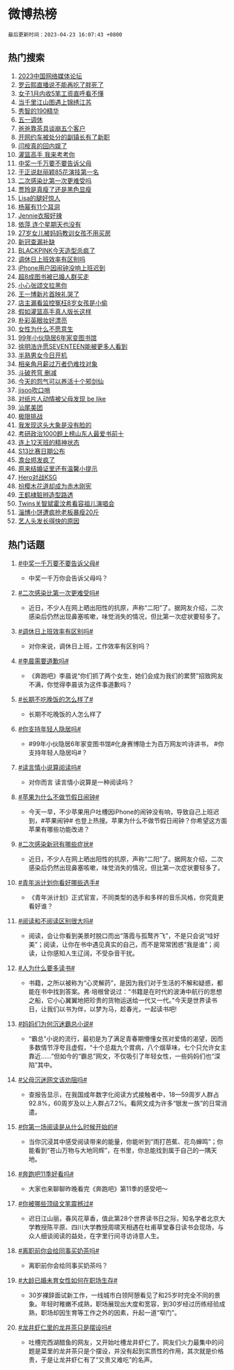 # 微博热榜

`最后更新时间：2023-04-23 16:07:43 +0800`

## 热门搜索

1. [2023中国网络媒体论坛](https://m.weibo.cn/search?containerid=100103type%3D1%26t%3D10%26q%3D%232023%E4%B8%AD%E5%9B%BD%E7%BD%91%E7%BB%9C%E5%AA%92%E4%BD%93%E8%AE%BA%E5%9D%9B%23&stream_entry_id=51&isnewpage=1&extparam=seat%3D1%26pos%3D0%26cate%3D10103%26stream_entry_id%3D51%26dgr%3D0%26c_type%3D51%26filter_type%3Drealtimehot%26display_time%3D1682237262%26pre_seqid%3D168223726210102736451&luicode=10000011&lfid=106003type%253D25%2526t%253D3%2526disable_hot%253D1%2526filter_type%253Drealtimehot)
1. [罗云熙直播说不能再吃了胖死了](https://m.weibo.cn/search?containerid=100103type%3D1%26t%3D10%26q%3D%23%E7%BD%97%E4%BA%91%E7%86%99%E7%9B%B4%E6%92%AD%E8%AF%B4%E4%B8%8D%E8%83%BD%E5%86%8D%E5%90%83%E4%BA%86%E8%83%96%E6%AD%BB%E4%BA%86%23&stream_entry_id=31&isnewpage=1&extparam=seat%3D1%26flag%3D0%26cate%3D5001%26stream_entry_id%3D31%26realpos%3D1%26band_rank%3D1%26dgr%3D0%26c_type%3D31%26pos%3D0%26lcate%3D5001%26q%3D%2523%25E7%25BD%2597%25E4%25BA%2591%25E7%2586%2599%25E7%259B%25B4%25E6%2592%25AD%25E8%25AF%25B4%25E4%25B8%258D%25E8%2583%25BD%25E5%2586%258D%25E5%2590%2583%25E4%25BA%2586%25E8%2583%2596%25E6%25AD%25BB%25E4%25BA%2586%2523%26filter_type%3Drealtimehot%26display_time%3D1682237262%26pre_seqid%3D168223726210102736451&luicode=10000011&lfid=106003type%253D25%2526t%253D3%2526disable_hot%253D1%2526filter_type%253Drealtimehot)
1. [女子1月内收5笔工资直呼看不懂](https://m.weibo.cn/search?containerid=100103type%3D1%26t%3D10%26q%3D%23%E5%A5%B3%E5%AD%901%E6%9C%88%E5%86%85%E6%94%B65%E7%AC%94%E5%B7%A5%E8%B5%84%E7%9B%B4%E5%91%BC%E7%9C%8B%E4%B8%8D%E6%87%82%23&stream_entry_id=31&isnewpage=1&extparam=seat%3D1%26flag%3D0%26cate%3D5001%26stream_entry_id%3D31%26realpos%3D2%26band_rank%3D2%26dgr%3D0%26c_type%3D31%26pos%3D1%26lcate%3D5001%26q%3D%2523%25E5%25A5%25B3%25E5%25AD%25901%25E6%259C%2588%25E5%2586%2585%25E6%2594%25B65%25E7%25AC%2594%25E5%25B7%25A5%25E8%25B5%2584%25E7%259B%25B4%25E5%2591%25BC%25E7%259C%258B%25E4%25B8%258D%25E6%2587%2582%2523%26filter_type%3Drealtimehot%26display_time%3D1682237262%26pre_seqid%3D168223726210102736451&luicode=10000011&lfid=106003type%253D25%2526t%253D3%2526disable_hot%253D1%2526filter_type%253Drealtimehot)
1. [当千里江山图遇上锦绣江苏](https://m.weibo.cn/search?containerid=100103type%3D1%26t%3D10%26q%3D%23%E5%BD%93%E5%8D%83%E9%87%8C%E6%B1%9F%E5%B1%B1%E5%9B%BE%E9%81%87%E4%B8%8A%E9%94%A6%E7%BB%A3%E6%B1%9F%E8%8B%8F%23&stream_entry_id=31&isnewpage=1&extparam=seat%3D1%26flag%3D0%26cate%3D5001%26stream_entry_id%3D31%26realpos%3D3%26band_rank%3D3%26dgr%3D0%26c_type%3D31%26pos%3D2%26lcate%3D5001%26q%3D%2523%25E5%25BD%2593%25E5%258D%2583%25E9%2587%258C%25E6%25B1%259F%25E5%25B1%25B1%25E5%259B%25BE%25E9%2581%2587%25E4%25B8%258A%25E9%2594%25A6%25E7%25BB%25A3%25E6%25B1%259F%25E8%258B%258F%2523%26filter_type%3Drealtimehot%26display_time%3D1682237262%26pre_seqid%3D168223726210102736451&luicode=10000011&lfid=106003type%253D25%2526t%253D3%2526disable_hot%253D1%2526filter_type%253Drealtimehot)
1. [秀智的190精华](https://m.weibo.cn/search?containerid=100103type%3D1%26t%3D10%26q%3D%23%E7%A7%80%E6%99%BA%E7%9A%84190%E7%B2%BE%E5%8D%8E%23&stream_entry_id=31&isnewpage=1&extparam=seat%3D1%26pos%3D3%26cate%3D5001%26topic_ad%3D1%26q%3D%2523%25E7%25A7%2580%25E6%2599%25BA%25E7%259A%2584190%25E7%25B2%25BE%25E5%258D%258E%2523%26band_rank%3D4%26dgr%3D0%26lcate%3D5001%26adid%3D186928%26stream_entry_id%3D31%26c_type%3D31%26filter_type%3Drealtimehot%26display_time%3D1682237262%26pre_seqid%3D168223726210102736451&luicode=10000011&lfid=106003type%253D25%2526t%253D3%2526disable_hot%253D1%2526filter_type%253Drealtimehot)
1. [五一调休](https://m.weibo.cn/search?containerid=100103type%3D1%26t%3D10%26q%3D%E4%BA%94%E4%B8%80%E8%B0%83%E4%BC%91&stream_entry_id=31&isnewpage=1&extparam=seat%3D1%26flag%3D16%26cate%3D5001%26stream_entry_id%3D31%26realpos%3D4%26band_rank%3D4%26dgr%3D0%26c_type%3D31%26pos%3D4%26lcate%3D5001%26q%3D%25E4%25BA%2594%25E4%25B8%2580%25E8%25B0%2583%25E4%25BC%2591%26filter_type%3Drealtimehot%26display_time%3D1682237262%26pre_seqid%3D168223726210102736451&luicode=10000011&lfid=106003type%253D25%2526t%253D3%2526disable_hot%253D1%2526filter_type%253Drealtimehot)
1. [爸爸靠茶具谈崩五个客户](https://m.weibo.cn/search?containerid=100103type%3D1%26t%3D10%26q%3D%23%E7%88%B8%E7%88%B8%E9%9D%A0%E8%8C%B6%E5%85%B7%E8%B0%88%E5%B4%A9%E4%BA%94%E4%B8%AA%E5%AE%A2%E6%88%B7%23&stream_entry_id=31&isnewpage=1&extparam=seat%3D1%26flag%3D0%26cate%3D5001%26stream_entry_id%3D31%26realpos%3D5%26band_rank%3D5%26dgr%3D0%26c_type%3D31%26pos%3D5%26lcate%3D5001%26q%3D%2523%25E7%2588%25B8%25E7%2588%25B8%25E9%259D%25A0%25E8%258C%25B6%25E5%2585%25B7%25E8%25B0%2588%25E5%25B4%25A9%25E4%25BA%2594%25E4%25B8%25AA%25E5%25AE%25A2%25E6%2588%25B7%2523%26filter_type%3Drealtimehot%26display_time%3D1682237262%26pre_seqid%3D168223726210102736451&luicode=10000011&lfid=106003type%253D25%2526t%253D3%2526disable_hot%253D1%2526filter_type%253Drealtimehot)
1. [开网约车被处分的副镇长有了新职](https://m.weibo.cn/search?containerid=100103type%3D1%26t%3D10%26q%3D%23%E5%BC%80%E7%BD%91%E7%BA%A6%E8%BD%A6%E8%A2%AB%E5%A4%84%E5%88%86%E7%9A%84%E5%89%AF%E9%95%87%E9%95%BF%E6%9C%89%E4%BA%86%E6%96%B0%E8%81%8C%23&stream_entry_id=31&isnewpage=1&extparam=seat%3D1%26flag%3D0%26cate%3D5001%26stream_entry_id%3D31%26realpos%3D6%26band_rank%3D6%26dgr%3D0%26c_type%3D31%26pos%3D6%26lcate%3D5001%26q%3D%2523%25E5%25BC%2580%25E7%25BD%2591%25E7%25BA%25A6%25E8%25BD%25A6%25E8%25A2%25AB%25E5%25A4%2584%25E5%2588%2586%25E7%259A%2584%25E5%2589%25AF%25E9%2595%2587%25E9%2595%25BF%25E6%259C%2589%25E4%25BA%2586%25E6%2596%25B0%25E8%2581%258C%2523%26filter_type%3Drealtimehot%26display_time%3D1682237262%26pre_seqid%3D168223726210102736451&luicode=10000011&lfid=106003type%253D25%2526t%253D3%2526disable_hot%253D1%2526filter_type%253Drealtimehot)
1. [闫桉真的回内娱了](https://m.weibo.cn/search?containerid=100103type%3D1%26t%3D10%26q%3D%23%E9%97%AB%E6%A1%89%E7%9C%9F%E7%9A%84%E5%9B%9E%E5%86%85%E5%A8%B1%E4%BA%86%23&stream_entry_id=31&isnewpage=1&extparam=seat%3D1%26flag%3D1%26cate%3D5001%26stream_entry_id%3D31%26realpos%3D7%26band_rank%3D7%26dgr%3D0%26c_type%3D31%26pos%3D7%26lcate%3D5001%26q%3D%2523%25E9%2597%25AB%25E6%25A1%2589%25E7%259C%259F%25E7%259A%2584%25E5%259B%259E%25E5%2586%2585%25E5%25A8%25B1%25E4%25BA%2586%2523%26filter_type%3Drealtimehot%26display_time%3D1682237262%26pre_seqid%3D168223726210102736451&luicode=10000011&lfid=106003type%253D25%2526t%253D3%2526disable_hot%253D1%2526filter_type%253Drealtimehot)
1. [灌篮高手 我来考考你](https://m.weibo.cn/search?containerid=100103type%3D1%26t%3D10%26q%3D%E7%81%8C%E7%AF%AE%E9%AB%98%E6%89%8B+%E6%88%91%E6%9D%A5%E8%80%83%E8%80%83%E4%BD%A0&stream_entry_id=31&isnewpage=1&extparam=seat%3D1%26flag%3D0%26cate%3D5001%26stream_entry_id%3D31%26realpos%3D8%26band_rank%3D8%26dgr%3D0%26c_type%3D31%26pos%3D8%26lcate%3D5001%26q%3D%25E7%2581%258C%25E7%25AF%25AE%25E9%25AB%2598%25E6%2589%258B%2520%25E6%2588%2591%25E6%259D%25A5%25E8%2580%2583%25E8%2580%2583%25E4%25BD%25A0%26filter_type%3Drealtimehot%26display_time%3D1682237262%26pre_seqid%3D168223726210102736451&luicode=10000011&lfid=106003type%253D25%2526t%253D3%2526disable_hot%253D1%2526filter_type%253Drealtimehot)
1. [中奖一千万要不要告诉父母](https://m.weibo.cn/search?containerid=100103type%3D1%26t%3D10%26q%3D%23%E4%B8%AD%E5%A5%96%E4%B8%80%E5%8D%83%E4%B8%87%E8%A6%81%E4%B8%8D%E8%A6%81%E5%91%8A%E8%AF%89%E7%88%B6%E6%AF%8D%23&stream_entry_id=31&isnewpage=1&extparam=seat%3D1%26flag%3D0%26cate%3D5001%26stream_entry_id%3D31%26realpos%3D9%26band_rank%3D9%26dgr%3D0%26c_type%3D31%26pos%3D9%26lcate%3D5001%26q%3D%2523%25E4%25B8%25AD%25E5%25A5%2596%25E4%25B8%2580%25E5%258D%2583%25E4%25B8%2587%25E8%25A6%2581%25E4%25B8%258D%25E8%25A6%2581%25E5%2591%258A%25E8%25AF%2589%25E7%2588%25B6%25E6%25AF%258D%2523%26filter_type%3Drealtimehot%26display_time%3D1682237262%26pre_seqid%3D168223726210102736451&luicode=10000011&lfid=106003type%253D25%2526t%253D3%2526disable_hot%253D1%2526filter_type%253Drealtimehot)
1. [于正说赵丽颖85花演技第一名](https://m.weibo.cn/search?containerid=100103type%3D1%26t%3D10%26q%3D%23%E4%BA%8E%E6%AD%A3%E8%AF%B4%E8%B5%B5%E4%B8%BD%E9%A2%9685%E8%8A%B1%E6%BC%94%E6%8A%80%E7%AC%AC%E4%B8%80%E5%90%8D%23&stream_entry_id=31&isnewpage=1&extparam=seat%3D1%26flag%3D0%26cate%3D5001%26stream_entry_id%3D31%26realpos%3D10%26band_rank%3D10%26dgr%3D0%26c_type%3D31%26pos%3D10%26lcate%3D5001%26q%3D%2523%25E4%25BA%258E%25E6%25AD%25A3%25E8%25AF%25B4%25E8%25B5%25B5%25E4%25B8%25BD%25E9%25A2%259685%25E8%258A%25B1%25E6%25BC%2594%25E6%258A%2580%25E7%25AC%25AC%25E4%25B8%2580%25E5%2590%258D%2523%26filter_type%3Drealtimehot%26display_time%3D1682237262%26pre_seqid%3D168223726210102736451&luicode=10000011&lfid=106003type%253D25%2526t%253D3%2526disable_hot%253D1%2526filter_type%253Drealtimehot)
1. [二次感染比第一次更难受吗](https://m.weibo.cn/search?containerid=100103type%3D1%26t%3D10%26q%3D%23%E4%BA%8C%E6%AC%A1%E6%84%9F%E6%9F%93%E6%AF%94%E7%AC%AC%E4%B8%80%E6%AC%A1%E6%9B%B4%E9%9A%BE%E5%8F%97%E5%90%97%23&stream_entry_id=31&isnewpage=1&extparam=seat%3D1%26flag%3D2%26cate%3D5001%26stream_entry_id%3D31%26realpos%3D11%26band_rank%3D11%26dgr%3D0%26c_type%3D31%26pos%3D11%26lcate%3D5001%26q%3D%2523%25E4%25BA%258C%25E6%25AC%25A1%25E6%2584%259F%25E6%259F%2593%25E6%25AF%2594%25E7%25AC%25AC%25E4%25B8%2580%25E6%25AC%25A1%25E6%259B%25B4%25E9%259A%25BE%25E5%258F%2597%25E5%2590%2597%2523%26filter_type%3Drealtimehot%26display_time%3D1682237262%26pre_seqid%3D168223726210102736451&luicode=10000011&lfid=106003type%253D25%2526t%253D3%2526disable_hot%253D1%2526filter_type%253Drealtimehot)
1. [贾玲是真瘦了还是黑色显瘦](https://m.weibo.cn/search?containerid=100103type%3D1%26t%3D10%26q%3D%23%E8%B4%BE%E7%8E%B2%E6%98%AF%E7%9C%9F%E7%98%A6%E4%BA%86%E8%BF%98%E6%98%AF%E9%BB%91%E8%89%B2%E6%98%BE%E7%98%A6%23&stream_entry_id=31&isnewpage=1&extparam=seat%3D1%26flag%3D2%26cate%3D5001%26stream_entry_id%3D31%26realpos%3D12%26band_rank%3D12%26dgr%3D0%26c_type%3D31%26pos%3D12%26lcate%3D5001%26q%3D%2523%25E8%25B4%25BE%25E7%258E%25B2%25E6%2598%25AF%25E7%259C%259F%25E7%2598%25A6%25E4%25BA%2586%25E8%25BF%2598%25E6%2598%25AF%25E9%25BB%2591%25E8%2589%25B2%25E6%2598%25BE%25E7%2598%25A6%2523%26filter_type%3Drealtimehot%26display_time%3D1682237262%26pre_seqid%3D168223726210102736451&luicode=10000011&lfid=106003type%253D25%2526t%253D3%2526disable_hot%253D1%2526filter_type%253Drealtimehot)
1. [Lisa的腿好惊人](https://m.weibo.cn/search?containerid=100103type%3D1%26t%3D10%26q%3DLisa%E7%9A%84%E8%85%BF%E5%A5%BD%E6%83%8A%E4%BA%BA&stream_entry_id=31&isnewpage=1&extparam=seat%3D1%26flag%3D2%26cate%3D5001%26stream_entry_id%3D31%26realpos%3D13%26band_rank%3D13%26dgr%3D0%26c_type%3D31%26pos%3D13%26lcate%3D5001%26q%3DLisa%25E7%259A%2584%25E8%2585%25BF%25E5%25A5%25BD%25E6%2583%258A%25E4%25BA%25BA%26filter_type%3Drealtimehot%26display_time%3D1682237262%26pre_seqid%3D168223726210102736451&luicode=10000011&lfid=106003type%253D25%2526t%253D3%2526disable_hot%253D1%2526filter_type%253Drealtimehot)
1. [杨幂有11个耳洞](https://m.weibo.cn/search?containerid=100103type%3D1%26t%3D10%26q%3D%23%E6%9D%A8%E5%B9%82%E6%9C%8911%E4%B8%AA%E8%80%B3%E6%B4%9E%23&stream_entry_id=31&isnewpage=1&extparam=seat%3D1%26flag%3D1%26cate%3D5001%26stream_entry_id%3D31%26realpos%3D14%26band_rank%3D14%26dgr%3D0%26c_type%3D31%26pos%3D14%26lcate%3D5001%26q%3D%2523%25E6%259D%25A8%25E5%25B9%2582%25E6%259C%258911%25E4%25B8%25AA%25E8%2580%25B3%25E6%25B4%259E%2523%26filter_type%3Drealtimehot%26display_time%3D1682237262%26pre_seqid%3D168223726210102736451&luicode=10000011&lfid=106003type%253D25%2526t%253D3%2526disable_hot%253D1%2526filter_type%253Drealtimehot)
1. [Jennie衣服好辣](https://m.weibo.cn/search?containerid=100103type%3D1%26t%3D10%26q%3D%23Jennie%E8%A1%A3%E6%9C%8D%E5%A5%BD%E8%BE%A3%23&stream_entry_id=31&isnewpage=1&extparam=seat%3D1%26flag%3D0%26cate%3D5001%26stream_entry_id%3D31%26realpos%3D15%26band_rank%3D15%26dgr%3D0%26c_type%3D31%26pos%3D15%26lcate%3D5001%26q%3D%2523Jennie%25E8%25A1%25A3%25E6%259C%258D%25E5%25A5%25BD%25E8%25BE%25A3%2523%26filter_type%3Drealtimehot%26display_time%3D1682237262%26pre_seqid%3D168223726210102736451&luicode=10000011&lfid=106003type%253D25%2526t%253D3%2526disable_hot%253D1%2526filter_type%253Drealtimehot)
1. [依萍 连个星期天也没有](https://m.weibo.cn/search?containerid=100103type%3D1%26t%3D10%26q%3D%E4%BE%9D%E8%90%8D+%E8%BF%9E%E4%B8%AA%E6%98%9F%E6%9C%9F%E5%A4%A9%E4%B9%9F%E6%B2%A1%E6%9C%89&stream_entry_id=31&isnewpage=1&extparam=seat%3D1%26flag%3D0%26cate%3D5001%26stream_entry_id%3D31%26realpos%3D16%26band_rank%3D16%26dgr%3D0%26c_type%3D31%26pos%3D16%26lcate%3D5001%26q%3D%25E4%25BE%259D%25E8%2590%258D%2520%25E8%25BF%259E%25E4%25B8%25AA%25E6%2598%259F%25E6%259C%259F%25E5%25A4%25A9%25E4%25B9%259F%25E6%25B2%25A1%25E6%259C%2589%26filter_type%3Drealtimehot%26display_time%3D1682237262%26pre_seqid%3D168223726210102736451&luicode=10000011&lfid=106003type%253D25%2526t%253D3%2526disable_hot%253D1%2526filter_type%253Drealtimehot)
1. [27岁女儿被妈妈教训女孩不用买房](https://m.weibo.cn/search?containerid=100103type%3D1%26t%3D10%26q%3D%2327%E5%B2%81%E5%A5%B3%E5%84%BF%E8%A2%AB%E5%A6%88%E5%A6%88%E6%95%99%E8%AE%AD%E5%A5%B3%E5%AD%A9%E4%B8%8D%E7%94%A8%E4%B9%B0%E6%88%BF%23&stream_entry_id=31&isnewpage=1&extparam=seat%3D1%26flag%3D0%26cate%3D5001%26stream_entry_id%3D31%26realpos%3D17%26band_rank%3D17%26dgr%3D0%26c_type%3D31%26pos%3D17%26lcate%3D5001%26q%3D%252327%25E5%25B2%2581%25E5%25A5%25B3%25E5%2584%25BF%25E8%25A2%25AB%25E5%25A6%2588%25E5%25A6%2588%25E6%2595%2599%25E8%25AE%25AD%25E5%25A5%25B3%25E5%25AD%25A9%25E4%25B8%258D%25E7%2594%25A8%25E4%25B9%25B0%25E6%2588%25BF%2523%26filter_type%3Drealtimehot%26display_time%3D1682237262%26pre_seqid%3D168223726210102736451&luicode=10000011&lfid=106003type%253D25%2526t%253D3%2526disable_hot%253D1%2526filter_type%253Drealtimehot)
1. [新冠查漏补缺](https://m.weibo.cn/search?containerid=100103type%3D1%26t%3D10%26q%3D%23%E6%96%B0%E5%86%A0%E6%9F%A5%E6%BC%8F%E8%A1%A5%E7%BC%BA%23&stream_entry_id=31&isnewpage=1&extparam=seat%3D1%26flag%3D0%26cate%3D5001%26stream_entry_id%3D31%26realpos%3D18%26band_rank%3D18%26dgr%3D0%26c_type%3D31%26pos%3D18%26lcate%3D5001%26q%3D%2523%25E6%2596%25B0%25E5%2586%25A0%25E6%259F%25A5%25E6%25BC%258F%25E8%25A1%25A5%25E7%25BC%25BA%2523%26filter_type%3Drealtimehot%26display_time%3D1682237262%26pre_seqid%3D168223726210102736451&luicode=10000011&lfid=106003type%253D25%2526t%253D3%2526disable_hot%253D1%2526filter_type%253Drealtimehot)
1. [BLACKPINK今天造型杀疯了](https://m.weibo.cn/search?containerid=100103type%3D1%26t%3D10%26q%3D%23BLACKPINK%E4%BB%8A%E5%A4%A9%E9%80%A0%E5%9E%8B%E6%9D%80%E7%96%AF%E4%BA%86%23&stream_entry_id=31&isnewpage=1&extparam=seat%3D1%26flag%3D0%26cate%3D5001%26stream_entry_id%3D31%26realpos%3D19%26band_rank%3D19%26dgr%3D0%26c_type%3D31%26pos%3D19%26lcate%3D5001%26q%3D%2523BLACKPINK%25E4%25BB%258A%25E5%25A4%25A9%25E9%2580%25A0%25E5%259E%258B%25E6%259D%2580%25E7%2596%25AF%25E4%25BA%2586%2523%26filter_type%3Drealtimehot%26display_time%3D1682237262%26pre_seqid%3D168223726210102736451&luicode=10000011&lfid=106003type%253D25%2526t%253D3%2526disable_hot%253D1%2526filter_type%253Drealtimehot)
1. [调休日上班效率有区别吗](https://m.weibo.cn/search?containerid=100103type%3D1%26t%3D10%26q%3D%23%E8%B0%83%E4%BC%91%E6%97%A5%E4%B8%8A%E7%8F%AD%E6%95%88%E7%8E%87%E6%9C%89%E5%8C%BA%E5%88%AB%E5%90%97%23&stream_entry_id=31&isnewpage=1&extparam=seat%3D1%26flag%3D0%26cate%3D5001%26stream_entry_id%3D31%26realpos%3D20%26band_rank%3D20%26dgr%3D0%26c_type%3D31%26pos%3D20%26lcate%3D5001%26q%3D%2523%25E8%25B0%2583%25E4%25BC%2591%25E6%2597%25A5%25E4%25B8%258A%25E7%258F%25AD%25E6%2595%2588%25E7%258E%2587%25E6%259C%2589%25E5%258C%25BA%25E5%2588%25AB%25E5%2590%2597%2523%26filter_type%3Drealtimehot%26display_time%3D1682237262%26pre_seqid%3D168223726210102736451&luicode=10000011&lfid=106003type%253D25%2526t%253D3%2526disable_hot%253D1%2526filter_type%253Drealtimehot)
1. [iPhone用户因闹钟没响上班迟到](https://m.weibo.cn/search?containerid=100103type%3D1%26t%3D10%26q%3D%23iPhone%E7%94%A8%E6%88%B7%E5%9B%A0%E9%97%B9%E9%92%9F%E6%B2%A1%E5%93%8D%E4%B8%8A%E7%8F%AD%E8%BF%9F%E5%88%B0%23&stream_entry_id=31&isnewpage=1&extparam=seat%3D1%26flag%3D1%26cate%3D5001%26stream_entry_id%3D31%26realpos%3D21%26band_rank%3D21%26dgr%3D0%26c_type%3D31%26pos%3D21%26lcate%3D5001%26q%3D%2523iPhone%25E7%2594%25A8%25E6%2588%25B7%25E5%259B%25A0%25E9%2597%25B9%25E9%2592%259F%25E6%25B2%25A1%25E5%2593%258D%25E4%25B8%258A%25E7%258F%25AD%25E8%25BF%259F%25E5%2588%25B0%2523%26filter_type%3Drealtimehot%26display_time%3D1682237262%26pre_seqid%3D168223726210102736451&luicode=10000011&lfid=106003type%253D25%2526t%253D3%2526disable_hot%253D1%2526filter_type%253Drealtimehot)
1. [超8成图书被已婚人群买走](https://m.weibo.cn/search?containerid=100103type%3D1%26t%3D10%26q%3D%23%E8%B6%858%E6%88%90%E5%9B%BE%E4%B9%A6%E8%A2%AB%E5%B7%B2%E5%A9%9A%E4%BA%BA%E7%BE%A4%E4%B9%B0%E8%B5%B0%23&stream_entry_id=31&isnewpage=1&extparam=seat%3D1%26flag%3D1%26cate%3D5001%26stream_entry_id%3D31%26realpos%3D22%26band_rank%3D22%26dgr%3D0%26c_type%3D31%26pos%3D22%26lcate%3D5001%26q%3D%2523%25E8%25B6%25858%25E6%2588%2590%25E5%259B%25BE%25E4%25B9%25A6%25E8%25A2%25AB%25E5%25B7%25B2%25E5%25A9%259A%25E4%25BA%25BA%25E7%25BE%25A4%25E4%25B9%25B0%25E8%25B5%25B0%2523%26filter_type%3Drealtimehot%26display_time%3D1682237262%26pre_seqid%3D168223726210102736451&luicode=10000011&lfid=106003type%253D25%2526t%253D3%2526disable_hot%253D1%2526filter_type%253Drealtimehot)
1. [小心张颂文拉黑你](https://m.weibo.cn/search?containerid=100103type%3D1%26t%3D10%26q%3D%23%E5%B0%8F%E5%BF%83%E5%BC%A0%E9%A2%82%E6%96%87%E6%8B%89%E9%BB%91%E4%BD%A0%23&stream_entry_id=31&isnewpage=1&extparam=seat%3D1%26flag%3D1%26cate%3D5001%26stream_entry_id%3D31%26realpos%3D23%26band_rank%3D23%26dgr%3D0%26c_type%3D31%26pos%3D23%26lcate%3D5001%26q%3D%2523%25E5%25B0%258F%25E5%25BF%2583%25E5%25BC%25A0%25E9%25A2%2582%25E6%2596%2587%25E6%258B%2589%25E9%25BB%2591%25E4%25BD%25A0%2523%26filter_type%3Drealtimehot%26display_time%3D1682237262%26pre_seqid%3D168223726210102736451&luicode=10000011&lfid=106003type%253D25%2526t%253D3%2526disable_hot%253D1%2526filter_type%253Drealtimehot)
1. [王一博新片首映礼哭了](https://m.weibo.cn/search?containerid=100103type%3D1%26t%3D10%26q%3D%23%E7%8E%8B%E4%B8%80%E5%8D%9A%E6%96%B0%E7%89%87%E9%A6%96%E6%98%A0%E7%A4%BC%E5%93%AD%E4%BA%86%23&stream_entry_id=31&isnewpage=1&extparam=seat%3D1%26flag%3D0%26cate%3D5001%26stream_entry_id%3D31%26realpos%3D24%26band_rank%3D24%26dgr%3D0%26c_type%3D31%26pos%3D24%26lcate%3D5001%26q%3D%2523%25E7%258E%258B%25E4%25B8%2580%25E5%258D%259A%25E6%2596%25B0%25E7%2589%2587%25E9%25A6%2596%25E6%2598%25A0%25E7%25A4%25BC%25E5%2593%25AD%25E4%25BA%2586%2523%26filter_type%3Drealtimehot%26display_time%3D1682237262%26pre_seqid%3D168223726210102736451&luicode=10000011&lfid=106003type%253D25%2526t%253D3%2526disable_hot%253D1%2526filter_type%253Drealtimehot)
1. [店主漏看监控冤枉8岁女孩是小偷](https://m.weibo.cn/search?containerid=100103type%3D1%26t%3D10%26q%3D%23%E5%BA%97%E4%B8%BB%E6%BC%8F%E7%9C%8B%E7%9B%91%E6%8E%A7%E5%86%A4%E6%9E%898%E5%B2%81%E5%A5%B3%E5%AD%A9%E6%98%AF%E5%B0%8F%E5%81%B7%23&stream_entry_id=31&isnewpage=1&extparam=seat%3D1%26flag%3D1%26cate%3D5001%26stream_entry_id%3D31%26realpos%3D25%26band_rank%3D25%26dgr%3D0%26c_type%3D31%26pos%3D25%26lcate%3D5001%26q%3D%2523%25E5%25BA%2597%25E4%25B8%25BB%25E6%25BC%258F%25E7%259C%258B%25E7%259B%2591%25E6%258E%25A7%25E5%2586%25A4%25E6%259E%25898%25E5%25B2%2581%25E5%25A5%25B3%25E5%25AD%25A9%25E6%2598%25AF%25E5%25B0%258F%25E5%2581%25B7%2523%26filter_type%3Drealtimehot%26display_time%3D1682237262%26pre_seqid%3D168223726210102736451&luicode=10000011&lfid=106003type%253D25%2526t%253D3%2526disable_hot%253D1%2526filter_type%253Drealtimehot)
1. [假如灌篮高手真人版长这样](https://m.weibo.cn/search?containerid=100103type%3D1%26t%3D10%26q%3D%23%E5%81%87%E5%A6%82%E7%81%8C%E7%AF%AE%E9%AB%98%E6%89%8B%E7%9C%9F%E4%BA%BA%E7%89%88%E9%95%BF%E8%BF%99%E6%A0%B7%23&stream_entry_id=31&isnewpage=1&extparam=seat%3D1%26flag%3D1%26cate%3D5001%26stream_entry_id%3D31%26realpos%3D26%26band_rank%3D26%26dgr%3D0%26c_type%3D31%26pos%3D26%26lcate%3D5001%26q%3D%2523%25E5%2581%2587%25E5%25A6%2582%25E7%2581%258C%25E7%25AF%25AE%25E9%25AB%2598%25E6%2589%258B%25E7%259C%259F%25E4%25BA%25BA%25E7%2589%2588%25E9%2595%25BF%25E8%25BF%2599%25E6%25A0%25B7%2523%26filter_type%3Drealtimehot%26display_time%3D1682237262%26pre_seqid%3D168223726210102736451&luicode=10000011&lfid=106003type%253D25%2526t%253D3%2526disable_hot%253D1%2526filter_type%253Drealtimehot)
1. [朴彩英眼妆好漂亮](https://m.weibo.cn/search?containerid=100103type%3D1%26t%3D10%26q%3D%23%E6%9C%B4%E5%BD%A9%E8%8B%B1%E7%9C%BC%E5%A6%86%E5%A5%BD%E6%BC%82%E4%BA%AE%23&stream_entry_id=31&isnewpage=1&extparam=seat%3D1%26flag%3D0%26cate%3D5001%26stream_entry_id%3D31%26realpos%3D27%26band_rank%3D27%26dgr%3D0%26c_type%3D31%26pos%3D27%26lcate%3D5001%26q%3D%2523%25E6%259C%25B4%25E5%25BD%25A9%25E8%258B%25B1%25E7%259C%25BC%25E5%25A6%2586%25E5%25A5%25BD%25E6%25BC%2582%25E4%25BA%25AE%2523%26filter_type%3Drealtimehot%26display_time%3D1682237262%26pre_seqid%3D168223726210102736451&luicode=10000011&lfid=106003type%253D25%2526t%253D3%2526disable_hot%253D1%2526filter_type%253Drealtimehot)
1. [女性为什么不愿意生](https://m.weibo.cn/search?containerid=100103type%3D1%26t%3D10%26q%3D%E5%A5%B3%E6%80%A7%E4%B8%BA%E4%BB%80%E4%B9%88%E4%B8%8D%E6%84%BF%E6%84%8F%E7%94%9F&stream_entry_id=31&isnewpage=1&extparam=seat%3D1%26flag%3D0%26cate%3D5001%26stream_entry_id%3D31%26realpos%3D28%26band_rank%3D28%26dgr%3D0%26c_type%3D31%26pos%3D28%26lcate%3D5001%26q%3D%25E5%25A5%25B3%25E6%2580%25A7%25E4%25B8%25BA%25E4%25BB%2580%25E4%25B9%2588%25E4%25B8%258D%25E6%2584%25BF%25E6%2584%258F%25E7%2594%259F%26filter_type%3Drealtimehot%26display_time%3D1682237262%26pre_seqid%3D168223726210102736451&luicode=10000011&lfid=106003type%253D25%2526t%253D3%2526disable_hot%253D1%2526filter_type%253Drealtimehot)
1. [99年小伙隐居6年家变图书馆](https://m.weibo.cn/search?containerid=100103type%3D1%26t%3D10%26q%3D%2399%E5%B9%B4%E5%B0%8F%E4%BC%99%E9%9A%90%E5%B1%856%E5%B9%B4%E5%AE%B6%E5%8F%98%E5%9B%BE%E4%B9%A6%E9%A6%86%23&stream_entry_id=31&isnewpage=1&extparam=seat%3D1%26flag%3D0%26cate%3D5001%26stream_entry_id%3D31%26realpos%3D29%26band_rank%3D29%26dgr%3D0%26c_type%3D31%26pos%3D29%26lcate%3D5001%26q%3D%252399%25E5%25B9%25B4%25E5%25B0%258F%25E4%25BC%2599%25E9%259A%2590%25E5%25B1%25856%25E5%25B9%25B4%25E5%25AE%25B6%25E5%258F%2598%25E5%259B%25BE%25E4%25B9%25A6%25E9%25A6%2586%2523%26filter_type%3Drealtimehot%26display_time%3D1682237262%26pre_seqid%3D168223726210102736451&luicode=10000011&lfid=106003type%253D25%2526t%253D3%2526disable_hot%253D1%2526filter_type%253Drealtimehot)
1. [徐明浩许愿SEVENTEEN能被更多人看到](https://m.weibo.cn/search?containerid=100103type%3D1%26t%3D10%26q%3D%23%E5%BE%90%E6%98%8E%E6%B5%A9%E8%AE%B8%E6%84%BFSEVENTEEN%E8%83%BD%E8%A2%AB%E6%9B%B4%E5%A4%9A%E4%BA%BA%E7%9C%8B%E5%88%B0%23&stream_entry_id=31&isnewpage=1&extparam=seat%3D1%26flag%3D1%26cate%3D5001%26stream_entry_id%3D31%26realpos%3D30%26band_rank%3D30%26dgr%3D0%26c_type%3D31%26pos%3D30%26lcate%3D5001%26q%3D%2523%25E5%25BE%2590%25E6%2598%258E%25E6%25B5%25A9%25E8%25AE%25B8%25E6%2584%25BFSEVENTEEN%25E8%2583%25BD%25E8%25A2%25AB%25E6%259B%25B4%25E5%25A4%259A%25E4%25BA%25BA%25E7%259C%258B%25E5%2588%25B0%2523%26filter_type%3Drealtimehot%26display_time%3D1682237262%26pre_seqid%3D168223726210102736451&luicode=10000011&lfid=106003type%253D25%2526t%253D3%2526disable_hot%253D1%2526filter_type%253Drealtimehot)
1. [半熟男女今日开机](https://m.weibo.cn/search?containerid=100103type%3D1%26t%3D10%26q%3D%23%E5%8D%8A%E7%86%9F%E7%94%B7%E5%A5%B3%E4%BB%8A%E6%97%A5%E5%BC%80%E6%9C%BA%23&stream_entry_id=31&isnewpage=1&extparam=seat%3D1%26flag%3D1%26cate%3D5001%26stream_entry_id%3D31%26realpos%3D31%26band_rank%3D31%26dgr%3D0%26c_type%3D31%26pos%3D31%26lcate%3D5001%26q%3D%2523%25E5%258D%258A%25E7%2586%259F%25E7%2594%25B7%25E5%25A5%25B3%25E4%25BB%258A%25E6%2597%25A5%25E5%25BC%2580%25E6%259C%25BA%2523%26filter_type%3Drealtimehot%26display_time%3D1682237262%26pre_seqid%3D168223726210102736451&luicode=10000011&lfid=106003type%253D25%2526t%253D3%2526disable_hot%253D1%2526filter_type%253Drealtimehot)
1. [相亲角月薪过万者仍难找对象](https://m.weibo.cn/search?containerid=100103type%3D1%26t%3D10%26q%3D%23%E7%9B%B8%E4%BA%B2%E8%A7%92%E6%9C%88%E8%96%AA%E8%BF%87%E4%B8%87%E8%80%85%E4%BB%8D%E9%9A%BE%E6%89%BE%E5%AF%B9%E8%B1%A1%23&stream_entry_id=31&isnewpage=1&extparam=seat%3D1%26flag%3D1%26cate%3D5001%26stream_entry_id%3D31%26realpos%3D32%26band_rank%3D32%26dgr%3D0%26c_type%3D31%26pos%3D32%26lcate%3D5001%26q%3D%2523%25E7%259B%25B8%25E4%25BA%25B2%25E8%25A7%2592%25E6%259C%2588%25E8%2596%25AA%25E8%25BF%2587%25E4%25B8%2587%25E8%2580%2585%25E4%25BB%258D%25E9%259A%25BE%25E6%2589%25BE%25E5%25AF%25B9%25E8%25B1%25A1%2523%26filter_type%3Drealtimehot%26display_time%3D1682237262%26pre_seqid%3D168223726210102736451&luicode=10000011&lfid=106003type%253D25%2526t%253D3%2526disable_hot%253D1%2526filter_type%253Drealtimehot)
1. [斗破苍穹 删减](https://m.weibo.cn/search?containerid=100103type%3D1%26t%3D10%26q%3D%E6%96%97%E7%A0%B4%E8%8B%8D%E7%A9%B9+%E5%88%A0%E5%87%8F&stream_entry_id=31&isnewpage=1&extparam=seat%3D1%26flag%3D0%26cate%3D5001%26stream_entry_id%3D31%26realpos%3D33%26band_rank%3D33%26dgr%3D0%26c_type%3D31%26pos%3D33%26lcate%3D5001%26q%3D%25E6%2596%2597%25E7%25A0%25B4%25E8%258B%258D%25E7%25A9%25B9%2520%25E5%2588%25A0%25E5%2587%258F%26filter_type%3Drealtimehot%26display_time%3D1682237262%26pre_seqid%3D168223726210102736451&luicode=10000011&lfid=106003type%253D25%2526t%253D3%2526disable_hot%253D1%2526filter_type%253Drealtimehot)
1. [今天的怨气可以养活十个邪剑仙](https://m.weibo.cn/search?containerid=100103type%3D1%26t%3D10%26q%3D%E4%BB%8A%E5%A4%A9%E7%9A%84%E6%80%A8%E6%B0%94%E5%8F%AF%E4%BB%A5%E5%85%BB%E6%B4%BB%E5%8D%81%E4%B8%AA%E9%82%AA%E5%89%91%E4%BB%99&stream_entry_id=31&isnewpage=1&extparam=seat%3D1%26flag%3D1%26cate%3D5001%26stream_entry_id%3D31%26realpos%3D34%26band_rank%3D34%26dgr%3D0%26c_type%3D31%26pos%3D34%26lcate%3D5001%26q%3D%25E4%25BB%258A%25E5%25A4%25A9%25E7%259A%2584%25E6%2580%25A8%25E6%25B0%2594%25E5%258F%25AF%25E4%25BB%25A5%25E5%2585%25BB%25E6%25B4%25BB%25E5%258D%2581%25E4%25B8%25AA%25E9%2582%25AA%25E5%2589%2591%25E4%25BB%2599%26filter_type%3Drealtimehot%26display_time%3D1682237262%26pre_seqid%3D168223726210102736451&luicode=10000011&lfid=106003type%253D25%2526t%253D3%2526disable_hot%253D1%2526filter_type%253Drealtimehot)
1. [jisoo吹口哨](https://m.weibo.cn/search?containerid=100103type%3D1%26t%3D10%26q%3Djisoo%E5%90%B9%E5%8F%A3%E5%93%A8&stream_entry_id=31&isnewpage=1&extparam=seat%3D1%26flag%3D0%26cate%3D5001%26stream_entry_id%3D31%26realpos%3D35%26band_rank%3D35%26dgr%3D0%26c_type%3D31%26pos%3D35%26lcate%3D5001%26q%3Djisoo%25E5%2590%25B9%25E5%258F%25A3%25E5%2593%25A8%26filter_type%3Drealtimehot%26display_time%3D1682237262%26pre_seqid%3D168223726210102736451&luicode=10000011&lfid=106003type%253D25%2526t%253D3%2526disable_hot%253D1%2526filter_type%253Drealtimehot)
1. [对纸片人动情被父母发现 be like](https://m.weibo.cn/search?containerid=100103type%3D1%26t%3D10%26q%3D%E5%AF%B9%E7%BA%B8%E7%89%87%E4%BA%BA%E5%8A%A8%E6%83%85%E8%A2%AB%E7%88%B6%E6%AF%8D%E5%8F%91%E7%8E%B0+be+like&stream_entry_id=31&isnewpage=1&extparam=seat%3D1%26flag%3D0%26cate%3D5001%26stream_entry_id%3D31%26realpos%3D36%26band_rank%3D36%26dgr%3D0%26c_type%3D31%26pos%3D36%26lcate%3D5001%26q%3D%25E5%25AF%25B9%25E7%25BA%25B8%25E7%2589%2587%25E4%25BA%25BA%25E5%258A%25A8%25E6%2583%2585%25E8%25A2%25AB%25E7%2588%25B6%25E6%25AF%258D%25E5%258F%2591%25E7%258E%25B0%2520be%2520like%26filter_type%3Drealtimehot%26display_time%3D1682237262%26pre_seqid%3D168223726210102736451&luicode=10000011&lfid=106003type%253D25%2526t%253D3%2526disable_hot%253D1%2526filter_type%253Drealtimehot)
1. [汕尾美团](https://m.weibo.cn/search?containerid=100103type%3D1%26t%3D10%26q%3D%E6%B1%95%E5%B0%BE%E7%BE%8E%E5%9B%A2&stream_entry_id=31&isnewpage=1&extparam=seat%3D1%26flag%3D0%26cate%3D5001%26stream_entry_id%3D31%26realpos%3D37%26band_rank%3D37%26dgr%3D0%26c_type%3D31%26pos%3D37%26lcate%3D5001%26q%3D%25E6%25B1%2595%25E5%25B0%25BE%25E7%25BE%258E%25E5%259B%25A2%26filter_type%3Drealtimehot%26display_time%3D1682237262%26pre_seqid%3D168223726210102736451&luicode=10000011&lfid=106003type%253D25%2526t%253D3%2526disable_hot%253D1%2526filter_type%253Drealtimehot)
1. [极限挑战](https://m.weibo.cn/search?containerid=100103type%3D1%26t%3D10%26q%3D%E6%9E%81%E9%99%90%E6%8C%91%E6%88%98&stream_entry_id=31&isnewpage=1&extparam=seat%3D1%26flag%3D1%26cate%3D5001%26stream_entry_id%3D31%26realpos%3D38%26band_rank%3D38%26dgr%3D0%26c_type%3D31%26pos%3D38%26lcate%3D5001%26q%3D%25E6%259E%2581%25E9%2599%2590%25E6%258C%2591%25E6%2588%2598%26filter_type%3Drealtimehot%26display_time%3D1682237262%26pre_seqid%3D168223726210102736451&luicode=10000011&lfid=106003type%253D25%2526t%253D3%2526disable_hot%253D1%2526filter_type%253Drealtimehot)
1. [我发现这头大象是没有脸的](https://m.weibo.cn/search?containerid=100103type%3D1%26t%3D10%26q%3D%E6%88%91%E5%8F%91%E7%8E%B0%E8%BF%99%E5%A4%B4%E5%A4%A7%E8%B1%A1%E6%98%AF%E6%B2%A1%E6%9C%89%E8%84%B8%E7%9A%84&stream_entry_id=31&isnewpage=1&extparam=seat%3D1%26flag%3D1%26cate%3D5001%26stream_entry_id%3D31%26realpos%3D39%26band_rank%3D39%26dgr%3D0%26c_type%3D31%26pos%3D39%26lcate%3D5001%26q%3D%25E6%2588%2591%25E5%258F%2591%25E7%258E%25B0%25E8%25BF%2599%25E5%25A4%25B4%25E5%25A4%25A7%25E8%25B1%25A1%25E6%2598%25AF%25E6%25B2%25A1%25E6%259C%2589%25E8%2584%25B8%25E7%259A%2584%26filter_type%3Drealtimehot%26display_time%3D1682237262%26pre_seqid%3D168223726210102736451&luicode=10000011&lfid=106003type%253D25%2526t%253D3%2526disable_hot%253D1%2526filter_type%253Drealtimehot)
1. [考研政治1000题上榜山东人最爱书前十](https://m.weibo.cn/search?containerid=100103type%3D1%26t%3D10%26q%3D%23%E8%80%83%E7%A0%94%E6%94%BF%E6%B2%BB1000%E9%A2%98%E4%B8%8A%E6%A6%9C%E5%B1%B1%E4%B8%9C%E4%BA%BA%E6%9C%80%E7%88%B1%E4%B9%A6%E5%89%8D%E5%8D%81%23&stream_entry_id=31&isnewpage=1&extparam=seat%3D1%26flag%3D0%26cate%3D5001%26stream_entry_id%3D31%26realpos%3D40%26band_rank%3D40%26dgr%3D0%26c_type%3D31%26pos%3D40%26lcate%3D5001%26q%3D%2523%25E8%2580%2583%25E7%25A0%2594%25E6%2594%25BF%25E6%25B2%25BB1000%25E9%25A2%2598%25E4%25B8%258A%25E6%25A6%259C%25E5%25B1%25B1%25E4%25B8%259C%25E4%25BA%25BA%25E6%259C%2580%25E7%2588%25B1%25E4%25B9%25A6%25E5%2589%258D%25E5%258D%2581%2523%26filter_type%3Drealtimehot%26display_time%3D1682237262%26pre_seqid%3D168223726210102736451&luicode=10000011&lfid=106003type%253D25%2526t%253D3%2526disable_hot%253D1%2526filter_type%253Drealtimehot)
1. [连上12天班的精神状态](https://m.weibo.cn/search?containerid=100103type%3D1%26t%3D10%26q%3D%23%E8%BF%9E%E4%B8%8A12%E5%A4%A9%E7%8F%AD%E7%9A%84%E7%B2%BE%E7%A5%9E%E7%8A%B6%E6%80%81%23&stream_entry_id=31&isnewpage=1&extparam=seat%3D1%26flag%3D0%26cate%3D5001%26stream_entry_id%3D31%26realpos%3D41%26band_rank%3D41%26dgr%3D0%26c_type%3D31%26pos%3D41%26lcate%3D5001%26q%3D%2523%25E8%25BF%259E%25E4%25B8%258A12%25E5%25A4%25A9%25E7%258F%25AD%25E7%259A%2584%25E7%25B2%25BE%25E7%25A5%259E%25E7%258A%25B6%25E6%2580%2581%2523%26filter_type%3Drealtimehot%26display_time%3D1682237262%26pre_seqid%3D168223726210102736451&luicode=10000011&lfid=106003type%253D25%2526t%253D3%2526disable_hot%253D1%2526filter_type%253Drealtimehot)
1. [S13比赛日期公布](https://m.weibo.cn/search?containerid=100103type%3D1%26t%3D10%26q%3D%23S13%E6%AF%94%E8%B5%9B%E6%97%A5%E6%9C%9F%E5%85%AC%E5%B8%83%23&stream_entry_id=31&isnewpage=1&extparam=seat%3D1%26flag%3D0%26cate%3D5001%26stream_entry_id%3D31%26realpos%3D42%26band_rank%3D42%26dgr%3D0%26c_type%3D31%26pos%3D42%26lcate%3D5001%26q%3D%2523S13%25E6%25AF%2594%25E8%25B5%259B%25E6%2597%25A5%25E6%259C%259F%25E5%2585%25AC%25E5%25B8%2583%2523%26filter_type%3Drealtimehot%26display_time%3D1682237262%26pre_seqid%3D168223726210102736451&luicode=10000011&lfid=106003type%253D25%2526t%253D3%2526disable_hot%253D1%2526filter_type%253Drealtimehot)
1. [澹台烬发疯了](https://m.weibo.cn/search?containerid=100103type%3D1%26t%3D10%26q%3D%23%E6%BE%B9%E5%8F%B0%E7%83%AC%E5%8F%91%E7%96%AF%E4%BA%86%23&stream_entry_id=31&isnewpage=1&extparam=seat%3D1%26flag%3D1%26cate%3D5001%26stream_entry_id%3D31%26realpos%3D43%26band_rank%3D43%26dgr%3D0%26c_type%3D31%26pos%3D43%26lcate%3D5001%26q%3D%2523%25E6%25BE%25B9%25E5%258F%25B0%25E7%2583%25AC%25E5%258F%2591%25E7%2596%25AF%25E4%25BA%2586%2523%26filter_type%3Drealtimehot%26display_time%3D1682237262%26pre_seqid%3D168223726210102736451&luicode=10000011&lfid=106003type%253D25%2526t%253D3%2526disable_hot%253D1%2526filter_type%253Drealtimehot)
1. [原来结婚证里还有温馨小提示](https://m.weibo.cn/search?containerid=100103type%3D1%26t%3D10%26q%3D%23%E5%8E%9F%E6%9D%A5%E7%BB%93%E5%A9%9A%E8%AF%81%E9%87%8C%E8%BF%98%E6%9C%89%E6%B8%A9%E9%A6%A8%E5%B0%8F%E6%8F%90%E7%A4%BA%23&stream_entry_id=31&isnewpage=1&extparam=seat%3D1%26flag%3D0%26cate%3D5001%26stream_entry_id%3D31%26realpos%3D44%26band_rank%3D44%26dgr%3D0%26c_type%3D31%26pos%3D44%26lcate%3D5001%26q%3D%2523%25E5%258E%259F%25E6%259D%25A5%25E7%25BB%2593%25E5%25A9%259A%25E8%25AF%2581%25E9%2587%258C%25E8%25BF%2598%25E6%259C%2589%25E6%25B8%25A9%25E9%25A6%25A8%25E5%25B0%258F%25E6%258F%2590%25E7%25A4%25BA%2523%26filter_type%3Drealtimehot%26display_time%3D1682237262%26pre_seqid%3D168223726210102736451&luicode=10000011&lfid=106003type%253D25%2526t%253D3%2526disable_hot%253D1%2526filter_type%253Drealtimehot)
1. [Hero对战KSG](https://m.weibo.cn/search?containerid=100103type%3D1%26t%3D10%26q%3D%23Hero%E5%AF%B9%E6%88%98KSG%23&stream_entry_id=31&isnewpage=1&extparam=seat%3D1%26flag%3D1%26cate%3D5001%26stream_entry_id%3D31%26realpos%3D45%26band_rank%3D45%26dgr%3D0%26c_type%3D31%26pos%3D45%26lcate%3D5001%26q%3D%2523Hero%25E5%25AF%25B9%25E6%2588%2598KSG%2523%26filter_type%3Drealtimehot%26display_time%3D1682237262%26pre_seqid%3D168223726210102736451&luicode=10000011&lfid=106003type%253D25%2526t%253D3%2526disable_hot%253D1%2526filter_type%253Drealtimehot)
1. [扮樱木花道却成为赤木刚宪](https://m.weibo.cn/search?containerid=100103type%3D1%26t%3D10%26q%3D%23%E6%89%AE%E6%A8%B1%E6%9C%A8%E8%8A%B1%E9%81%93%E5%8D%B4%E6%88%90%E4%B8%BA%E8%B5%A4%E6%9C%A8%E5%88%9A%E5%AE%AA%23&stream_entry_id=31&isnewpage=1&extparam=seat%3D1%26flag%3D1%26cate%3D5001%26stream_entry_id%3D31%26realpos%3D46%26band_rank%3D46%26dgr%3D0%26c_type%3D31%26pos%3D46%26lcate%3D5001%26q%3D%2523%25E6%2589%25AE%25E6%25A8%25B1%25E6%259C%25A8%25E8%258A%25B1%25E9%2581%2593%25E5%258D%25B4%25E6%2588%2590%25E4%25B8%25BA%25E8%25B5%25A4%25E6%259C%25A8%25E5%2588%259A%25E5%25AE%25AA%2523%26filter_type%3Drealtimehot%26display_time%3D1682237262%26pre_seqid%3D168223726210102736451&luicode=10000011&lfid=106003type%253D25%2526t%253D3%2526disable_hot%253D1%2526filter_type%253Drealtimehot)
1. [王鹤棣脏辫造型路透](https://m.weibo.cn/search?containerid=100103type%3D1%26t%3D10%26q%3D%23%E7%8E%8B%E9%B9%A4%E6%A3%A3%E8%84%8F%E8%BE%AB%E9%80%A0%E5%9E%8B%E8%B7%AF%E9%80%8F%23&stream_entry_id=31&isnewpage=1&extparam=seat%3D1%26flag%3D1%26cate%3D5001%26stream_entry_id%3D31%26realpos%3D47%26band_rank%3D47%26dgr%3D0%26c_type%3D31%26pos%3D47%26lcate%3D5001%26q%3D%2523%25E7%258E%258B%25E9%25B9%25A4%25E6%25A3%25A3%25E8%2584%258F%25E8%25BE%25AB%25E9%2580%25A0%25E5%259E%258B%25E8%25B7%25AF%25E9%2580%258F%2523%26filter_type%3Drealtimehot%26display_time%3D1682237262%26pre_seqid%3D168223726210102736451&luicode=10000011&lfid=106003type%253D25%2526t%253D3%2526disable_hot%253D1%2526filter_type%253Drealtimehot)
1. [Twins关智斌霍汶希看容祖儿演唱会](https://m.weibo.cn/search?containerid=100103type%3D1%26t%3D10%26q%3D%23Twins%E5%85%B3%E6%99%BA%E6%96%8C%E9%9C%8D%E6%B1%B6%E5%B8%8C%E7%9C%8B%E5%AE%B9%E7%A5%96%E5%84%BF%E6%BC%94%E5%94%B1%E4%BC%9A%23&stream_entry_id=31&isnewpage=1&extparam=seat%3D1%26flag%3D1%26cate%3D5001%26stream_entry_id%3D31%26realpos%3D48%26band_rank%3D48%26dgr%3D0%26c_type%3D31%26pos%3D48%26lcate%3D5001%26q%3D%2523Twins%25E5%2585%25B3%25E6%2599%25BA%25E6%2596%258C%25E9%259C%258D%25E6%25B1%25B6%25E5%25B8%258C%25E7%259C%258B%25E5%25AE%25B9%25E7%25A5%2596%25E5%2584%25BF%25E6%25BC%2594%25E5%2594%25B1%25E4%25BC%259A%2523%26filter_type%3Drealtimehot%26display_time%3D1682237262%26pre_seqid%3D168223726210102736451&luicode=10000011&lfid=106003type%253D25%2526t%253D3%2526disable_hot%253D1%2526filter_type%253Drealtimehot)
1. [淄博小饼遭疯抢老板暴瘦20斤](https://m.weibo.cn/search?containerid=100103type%3D1%26t%3D10%26q%3D%23%E6%B7%84%E5%8D%9A%E5%B0%8F%E9%A5%BC%E9%81%AD%E7%96%AF%E6%8A%A2%E8%80%81%E6%9D%BF%E6%9A%B4%E7%98%A620%E6%96%A4%23&stream_entry_id=31&isnewpage=1&extparam=seat%3D1%26flag%3D1%26cate%3D5001%26stream_entry_id%3D31%26realpos%3D49%26band_rank%3D49%26dgr%3D0%26c_type%3D31%26pos%3D49%26lcate%3D5001%26q%3D%2523%25E6%25B7%2584%25E5%258D%259A%25E5%25B0%258F%25E9%25A5%25BC%25E9%2581%25AD%25E7%2596%25AF%25E6%258A%25A2%25E8%2580%2581%25E6%259D%25BF%25E6%259A%25B4%25E7%2598%25A620%25E6%2596%25A4%2523%26filter_type%3Drealtimehot%26display_time%3D1682237262%26pre_seqid%3D168223726210102736451&luicode=10000011&lfid=106003type%253D25%2526t%253D3%2526disable_hot%253D1%2526filter_type%253Drealtimehot)
1. [艺人头发长得快的原因](https://m.weibo.cn/search?containerid=100103type%3D1%26t%3D10%26q%3D%23%E8%89%BA%E4%BA%BA%E5%A4%B4%E5%8F%91%E9%95%BF%E5%BE%97%E5%BF%AB%E7%9A%84%E5%8E%9F%E5%9B%A0%23&stream_entry_id=31&isnewpage=1&extparam=seat%3D1%26flag%3D0%26cate%3D5001%26stream_entry_id%3D31%26realpos%3D50%26band_rank%3D50%26dgr%3D0%26c_type%3D31%26pos%3D50%26lcate%3D5001%26q%3D%2523%25E8%2589%25BA%25E4%25BA%25BA%25E5%25A4%25B4%25E5%258F%2591%25E9%2595%25BF%25E5%25BE%2597%25E5%25BF%25AB%25E7%259A%2584%25E5%258E%259F%25E5%259B%25A0%2523%26filter_type%3Drealtimehot%26display_time%3D1682237262%26pre_seqid%3D168223726210102736451&luicode=10000011&lfid=106003type%253D25%2526t%253D3%2526disable_hot%253D1%2526filter_type%253Drealtimehot)

## 热门话题

1. [#中奖一千万要不要告诉父母#](https://m.weibo.cn/search?containerid=231522type%3D1%26t%3D10%26q%3D%23%E4%B8%AD%E5%A5%96%E4%B8%80%E5%8D%83%E4%B8%87%E8%A6%81%E4%B8%8D%E8%A6%81%E5%91%8A%E8%AF%89%E7%88%B6%E6%AF%8D%23&stream_entry_id=128&isnewpage=1&extparam=seat%3D1%26lcate%3D5004%26cate%3D5004%26unitid%3D1682214726822%26pos%3D1-0-0%26c_type%3D128%26dgr%3D0%26display_time%3D1682237263%26pre_seqid%3D168223726348302737573&luicode=10000011&lfid=231648_-_4)
    - 中奖一千万你会告诉父母吗？

1. [#二次感染比第一次更难受吗#](https://m.weibo.cn/search?containerid=231522type%3D1%26t%3D10%26q%3D%23%E4%BA%8C%E6%AC%A1%E6%84%9F%E6%9F%93%E6%AF%94%E7%AC%AC%E4%B8%80%E6%AC%A1%E6%9B%B4%E9%9A%BE%E5%8F%97%E5%90%97%23&stream_entry_id=128&isnewpage=1&extparam=seat%3D1%26lcate%3D5004%26cate%3D5004%26unitid%3D1682221658123%26pos%3D1-0-1%26c_type%3D128%26dgr%3D0%26display_time%3D1682237263%26pre_seqid%3D168223726348302737573&luicode=10000011&lfid=231648_-_4)
    - 近日，不少人在网上晒出阳性的抗原，声称“二阳”了。据网友介绍，二次感染后仍然出现鼻塞咳嗽，味觉消失的情况，但比第一次症状要轻多了。

1. [#调休日上班效率有区别吗#](https://m.weibo.cn/search?containerid=231522type%3D1%26t%3D10%26q%3D%23%E8%B0%83%E4%BC%91%E6%97%A5%E4%B8%8A%E7%8F%AD%E6%95%88%E7%8E%87%E6%9C%89%E5%8C%BA%E5%88%AB%E5%90%97%23&stream_entry_id=128&isnewpage=1&extparam=seat%3D1%26lcate%3D5004%26cate%3D5004%26unitid%3D1682227926303%26pos%3D1-0-2%26c_type%3D128%26dgr%3D0%26display_time%3D1682237263%26pre_seqid%3D168223726348302737573&luicode=10000011&lfid=231648_-_4)
    - 对你来说，调休日上班，工作效率有区别吗？

1. [#李晨需要道歉吗#](https://m.weibo.cn/search?containerid=231522type%3D1%26t%3D10%26q%3D%23%E6%9D%8E%E6%99%A8%E9%9C%80%E8%A6%81%E9%81%93%E6%AD%89%E5%90%97%23&stream_entry_id=128&isnewpage=1&extparam=seat%3D1%26lcate%3D5004%26cate%3D5004%26unitid%3D1682133765488%26pos%3D1-0-3%26c_type%3D128%26dgr%3D0%26display_time%3D1682237263%26pre_seqid%3D168223726348302737573&luicode=10000011&lfid=231648_-_4)
    - 《奔跑吧》李晨说“你们抓了两个女生，她们会成为我们的累赘”招致网友不满，你觉得李晨该为这件事道歉吗？

1. [#长期不吃晚饭的怎么样了#](https://m.weibo.cn/search?containerid=231522type%3D1%26t%3D10%26q%3D%23%E9%95%BF%E6%9C%9F%E4%B8%8D%E5%90%83%E6%99%9A%E9%A5%AD%E7%9A%84%E6%80%8E%E4%B9%88%E6%A0%B7%E4%BA%86%23&stream_entry_id=128&isnewpage=1&extparam=seat%3D1%26lcate%3D5004%26cate%3D5004%26unitid%3D1682134068271%26pos%3D1-0-4%26c_type%3D128%26dgr%3D0%26display_time%3D1682237263%26pre_seqid%3D168223726348302737573&luicode=10000011&lfid=231648_-_4)
    - 长期不吃晚饭的人怎么样了

1. [#你支持年轻人隐居吗#](https://m.weibo.cn/search?containerid=231522type%3D1%26t%3D10%26q%3D%23%E4%BD%A0%E6%94%AF%E6%8C%81%E5%B9%B4%E8%BD%BB%E4%BA%BA%E9%9A%90%E5%B1%85%E5%90%97%23&stream_entry_id=128&isnewpage=1&extparam=seat%3D1%26lcate%3D5004%26cate%3D5004%26unitid%3D1682223728916%26pos%3D1-0-5%26c_type%3D128%26dgr%3D0%26display_time%3D1682237263%26pre_seqid%3D168223726348302737573&luicode=10000011&lfid=231648_-_4)
    - #99年小伙隐居6年家变图书馆#化身赛博隐士为百万网友吟诗讲书， #你支持年轻人隐居吗#？

1. [#读言情小说算阅读吗#](https://m.weibo.cn/search?containerid=231522type%3D1%26t%3D10%26q%3D%23%E8%AF%BB%E8%A8%80%E6%83%85%E5%B0%8F%E8%AF%B4%E7%AE%97%E9%98%85%E8%AF%BB%E5%90%97%23&stream_entry_id=128&isnewpage=1&extparam=seat%3D1%26lcate%3D5004%26cate%3D5004%26unitid%3D1682216829846%26pos%3D1-0-6%26c_type%3D128%26dgr%3D0%26display_time%3D1682237263%26pre_seqid%3D168223726348302737573&luicode=10000011&lfid=231648_-_4)
    - 对你而言 读言情小说算是一种阅读吗？

1. [#苹果为什么不做节假日闹钟#](https://m.weibo.cn/search?containerid=231522type%3D1%26t%3D10%26q%3D%23%E8%8B%B9%E6%9E%9C%E4%B8%BA%E4%BB%80%E4%B9%88%E4%B8%8D%E5%81%9A%E8%8A%82%E5%81%87%E6%97%A5%E9%97%B9%E9%92%9F%23&stream_entry_id=128&isnewpage=1&extparam=seat%3D1%26lcate%3D5004%26cate%3D5004%26unitid%3D1682235736503%26pos%3D1-0-7%26c_type%3D128%26dgr%3D0%26display_time%3D1682237263%26pre_seqid%3D168223726348302737573&luicode=10000011&lfid=231648_-_4)
    - 今天一早，不少苹果用户吐槽因iPhone的闹钟没有响，导致自己上班迟到，#苹果闹钟# 也登上热搜。苹果为什么不做节假日闹钟？你希望这方面苹果有哪些功能改进？

1. [#二次感染新冠有哪些症状#](https://m.weibo.cn/search?containerid=231522type%3D1%26t%3D10%26q%3D%23%E4%BA%8C%E6%AC%A1%E6%84%9F%E6%9F%93%E6%96%B0%E5%86%A0%E6%9C%89%E5%93%AA%E4%BA%9B%E7%97%87%E7%8A%B6%23&stream_entry_id=128&isnewpage=1&extparam=seat%3D1%26lcate%3D5004%26cate%3D5004%26unitid%3D1682230931137%26pos%3D1-0-8%26c_type%3D128%26dgr%3D0%26display_time%3D1682237263%26pre_seqid%3D168223726348302737573&luicode=10000011&lfid=231648_-_4)
    - 近日，不少人在网上晒出阳性的抗原，声称“二阳”了。据网友介绍，二次感染后仍然出现鼻塞咳嗽，味觉消失的情况，但比第一次症状要轻多了。

1. [#青年派计划你看好哪些选手#](https://m.weibo.cn/search?containerid=231522type%3D1%26t%3D10%26q%3D%23%E9%9D%92%E5%B9%B4%E6%B4%BE%E8%AE%A1%E5%88%92%E4%BD%A0%E7%9C%8B%E5%A5%BD%E5%93%AA%E4%BA%9B%E9%80%89%E6%89%8B%23&stream_entry_id=128&isnewpage=1&extparam=seat%3D1%26lcate%3D5004%26cate%3D5004%26unitid%3D1682235427576%26pos%3D1-0-9%26c_type%3D128%26dgr%3D0%26display_time%3D1682237263%26pre_seqid%3D168223726348302737573&luicode=10000011&lfid=231648_-_4)
    - 《青年派计划》正式官宣，不同类型的选手和多样的音乐风格，你究竟更看好谁？

1. [#阅读和不阅读区别很大吗#](https://m.weibo.cn/search?containerid=231522type%3D1%26t%3D10%26q%3D%23%E9%98%85%E8%AF%BB%E5%92%8C%E4%B8%8D%E9%98%85%E8%AF%BB%E5%8C%BA%E5%88%AB%E5%BE%88%E5%A4%A7%E5%90%97%23&stream_entry_id=128&isnewpage=1&extparam=seat%3D1%26lcate%3D5004%26cate%3D5004%26unitid%3D1682219540975%26pos%3D1-0-10%26c_type%3D128%26dgr%3D0%26display_time%3D1682237263%26pre_seqid%3D168223726348302737573&luicode=10000011&lfid=231648_-_4)
    - 阅读，会让你看到美景时脱口而出“落霞与孤鹜齐飞”，不是只会说“哇好美”；阅读，让你在书中遇见真实的自己，而不是常常困惑“我是谁”；阅读，让你感知人生辽阔，不受杂音干扰。

1. [#人为什么要多读书#](https://m.weibo.cn/search?containerid=231522type%3D1%26t%3D10%26q%3D%23%E4%BA%BA%E4%B8%BA%E4%BB%80%E4%B9%88%E8%A6%81%E5%A4%9A%E8%AF%BB%E4%B9%A6%23&stream_entry_id=128&isnewpage=1&extparam=seat%3D1%26lcate%3D5004%26cate%3D5004%26unitid%3D1682221047571%26pos%3D1-0-11%26c_type%3D128%26dgr%3D0%26display_time%3D1682237263%26pre_seqid%3D168223726348302737573&luicode=10000011&lfid=231648_-_4)
    - 书籍，之所以被称为“心灵解药”，是因为我们对于生活的不解和疑惑，都能在书中找到答案。弗·培根曾说过：“书籍是在时代的波涛中航行的思想之船，它小心翼翼地把珍贵的货物运送给一代又一代。”今天是世界读书日，让我们以书为伴，以梦为马，趁春光，一起读书吧! ​​​

1. [#妈妈们为何沉迷霸总小说#](https://m.weibo.cn/search?containerid=231522type%3D1%26t%3D10%26q%3D%23%E5%A6%88%E5%A6%88%E4%BB%AC%E4%B8%BA%E4%BD%95%E6%B2%89%E8%BF%B7%E9%9C%B8%E6%80%BB%E5%B0%8F%E8%AF%B4%23&stream_entry_id=128&isnewpage=1&extparam=seat%3D1%26lcate%3D5004%26cate%3D5004%26unitid%3D1682232434079%26pos%3D1-0-12%26c_type%3D128%26dgr%3D0%26display_time%3D1682237263%26pre_seqid%3D168223726348302737573&luicode=10000011&lfid=231648_-_4)
    - “霸总”小说的流行，最初是为了满足青春期懵懂女孩对爱情的渴望，因而多数情节浮夸且虚假，“十个总裁九个胃病，八个烟草味，七个只允许女主靠近……”但如今的“霸总”网文，不仅吸引了年轻女性，一些妈妈们也“深陷”其中。

1. [#父母沉迷网文该劝阻吗#](https://m.weibo.cn/search?containerid=231522type%3D1%26t%3D10%26q%3D%23%E7%88%B6%E6%AF%8D%E6%B2%89%E8%BF%B7%E7%BD%91%E6%96%87%E8%AF%A5%E5%8A%9D%E9%98%BB%E5%90%97%23&stream_entry_id=128&isnewpage=1&extparam=seat%3D1%26lcate%3D5004%26cate%3D5004%26unitid%3D1682233036585%26pos%3D1-0-13%26c_type%3D128%26dgr%3D0%26display_time%3D1682237263%26pre_seqid%3D168223726348302737573&luicode=10000011&lfid=231648_-_4)
    - 查报告显示，在我国成年数字化阅读方式接触者中，18—59周岁人群占92.8%，60周岁及以上人群占7.2%。看网文成为许多“银发一族”的日常消遣。

1. [#你第一场阅读是从什么时候开始的#](https://m.weibo.cn/search?containerid=231522type%3D1%26t%3D10%26q%3D%23%E4%BD%A0%E7%AC%AC%E4%B8%80%E5%9C%BA%E9%98%85%E8%AF%BB%E6%98%AF%E4%BB%8E%E4%BB%80%E4%B9%88%E6%97%B6%E5%80%99%E5%BC%80%E5%A7%8B%E7%9A%84%23&stream_entry_id=128&isnewpage=1&extparam=seat%3D1%26lcate%3D5004%26cate%3D5004%26unitid%3D1682209018711%26pos%3D1-0-14%26c_type%3D128%26dgr%3D0%26display_time%3D1682237263%26pre_seqid%3D168223726348302737573&luicode=10000011&lfid=231648_-_4)
    - 当你沉浸其中感受阅读带来的能量，你能听到“雨打芭蕉、花鸟蝉鸣”；你能看到“苍山万物与大地同辉”，在书里，你总能找到属于自己的一隅天地。

1. [#奔跑吧11季好看吗#](https://m.weibo.cn/search?containerid=231522type%3D1%26t%3D10%26q%3D%23%E5%A5%94%E8%B7%91%E5%90%A711%E5%AD%A3%E5%A5%BD%E7%9C%8B%E5%90%97%23&stream_entry_id=128&isnewpage=1&extparam=seat%3D1%26lcate%3D5004%26cate%3D5004%26unitid%3D1682223432703%26pos%3D1-0-15%26c_type%3D128%26dgr%3D0%26display_time%3D1682237263%26pre_seqid%3D168223726348302737573&luicode=10000011&lfid=231648_-_4)
    - 大家也来聊聊昨晚看完《奔跑吧》第11季的感受吧～

1. [#你被哪些顶级文笔震撼过#](https://m.weibo.cn/search?containerid=231522type%3D1%26t%3D10%26q%3D%23%E4%BD%A0%E8%A2%AB%E5%93%AA%E4%BA%9B%E9%A1%B6%E7%BA%A7%E6%96%87%E7%AC%94%E9%9C%87%E6%92%BC%E8%BF%87%23&stream_entry_id=128&isnewpage=1&extparam=seat%3D1%26lcate%3D5004%26cate%3D5004%26unitid%3D1682222233279%26pos%3D1-0-16%26c_type%3D128%26dgr%3D0%26display_time%3D1682237263%26pre_seqid%3D168223726348302737573&luicode=10000011&lfid=231648_-_4)
    - 迟日江山丽，春风花草香，值此第28个世界读书日之际，知名学者北京大学教授陈平原、四川大学教授周啸天相遇在杜甫草堂春日读书会现场，与众人细谈阅读的益处，在字里行间寻访诗意人生。

1. [#离职前你会给同事买奶茶吗#](https://m.weibo.cn/search?containerid=231522type%3D1%26t%3D10%26q%3D%23%E7%A6%BB%E8%81%8C%E5%89%8D%E4%BD%A0%E4%BC%9A%E7%BB%99%E5%90%8C%E4%BA%8B%E4%B9%B0%E5%A5%B6%E8%8C%B6%E5%90%97%23&stream_entry_id=128&isnewpage=1&extparam=seat%3D1%26lcate%3D5004%26cate%3D5004%26unitid%3D1682230624237%26pos%3D1-0-17%26c_type%3D128%26dgr%3D0%26display_time%3D1682237263%26pre_seqid%3D168223726348302737573&luicode=10000011&lfid=231648_-_4)
    - 离职前你会给同事买奶茶吗？

1. [#大龄已婚未育女性如何在职场生存#](https://m.weibo.cn/search?containerid=231522type%3D1%26t%3D10%26q%3D%23%E5%A4%A7%E9%BE%84%E5%B7%B2%E5%A9%9A%E6%9C%AA%E8%82%B2%E5%A5%B3%E6%80%A7%E5%A6%82%E4%BD%95%E5%9C%A8%E8%81%8C%E5%9C%BA%E7%94%9F%E5%AD%98%23&stream_entry_id=128&isnewpage=1&extparam=seat%3D1%26lcate%3D5004%26cate%3D5004%26unitid%3D1682105590991%26pos%3D1-0-18%26c_type%3D128%26dgr%3D0%26display_time%3D1682237263%26pre_seqid%3D168223726348302737573&luicode=10000011&lfid=231648_-_4)
    - 30岁裸辞面试新工作，一线城市白领阿憩看见了和25岁时完全不同的景象。年轻时稚嫩不成熟，职场展现出大度和宽容，到30岁经过历练经验成熟，职场却因生育等工作之外的因素，升起一道“窄门”。

1. [#龙井虾仁里的龙井茶只是摆设吗#](https://m.weibo.cn/search?containerid=231522type%3D1%26t%3D10%26q%3D%23%E9%BE%99%E4%BA%95%E8%99%BE%E4%BB%81%E9%87%8C%E7%9A%84%E9%BE%99%E4%BA%95%E8%8C%B6%E5%8F%AA%E6%98%AF%E6%91%86%E8%AE%BE%E5%90%97%23&stream_entry_id=128&isnewpage=1&extparam=seat%3D1%26lcate%3D5004%26cate%3D5004%26unitid%3D1682134374405%26pos%3D1-0-19%26c_type%3D128%26dgr%3D0%26display_time%3D1682237263%26pre_seqid%3D168223726348302737573&luicode=10000011&lfid=231648_-_4)
    - 吐槽完西湖醋鱼的网友，又开始吐槽龙井虾仁了。网友们火力最集中的问题是菜里的龙井茶只是个摆设，并没有起到实质性的作用，其次就是价格贵，于是让龙井虾仁有了“又贵又难吃”的名声。

